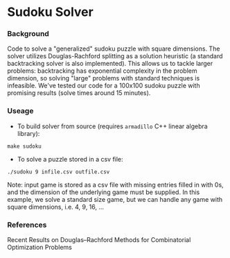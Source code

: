 # Sudoku Solver #


### Background ##

Code to solve a "generalized" sudoku puzzle with square dimensions.  The solver utilizes Douglas-Rachford splitting as a solution heuristic (a standard backtracking solver is also implemented).  This allows us to tackle larger problems: backtracking has exponential complexity in the problem dimension, so solving "large" problems with standard techniques is infeasible.  We've tested our code for a 100x100 sudoku puzzle with promising results (solve times around 15 minutes).

### Useage ###

* To build solver from source (requires `armadillo` C++ linear algebra library):
```
make sudoku
```

* To solve a puzzle stored in a csv file:
```
./sudoku 9 infile.csv outfile.csv
```
Note: input game is stored as a csv file with missing entries filled in with 0s, and the dimension of the underlying game must be supplied.  In this example, we solve a standard size game, but we can handle any game with square dimensions, i.e. 4, 9, 16, ...

### References ###

Recent Results on Douglas–Rachford Methods for Combinatorial Optimization Problems
